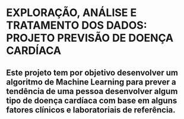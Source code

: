 # **EXPLORAÇÃO, ANÁLISE E TRATAMENTO DOS DADOS: PROJETO PREVISÃO DE DOENÇA CARDÍACA**
## Este projeto tem por objetivo desenvolver um algoritmo de Machine Learning para prever a tendência de uma pessoa desenvolver algum tipo de doença cardíaca com base em alguns fatores clínicos e laboratoriais de referência. 
